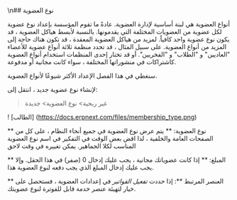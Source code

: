 \n## نوع العضوية

أنواع العضوية هي لبنة أساسية لإدارة العضوية. عادةً ما تقوم المؤسسة بإعداد نوع عضوية لكل عضوية من العضويات المختلفة التي يقدمونها. بالنسبة لأبسط هياكل العضوية ، قد يكون نوع عضوية واحد كافياً. لمزيد من هياكل العضوية المعقدة ، قد تكون هناك حاجة إلى المزيد من أنواع العضوية. على سبيل المثال ، قد تحدد منظمة ثلاثة أنواع عضوية للأعضاء "العاديين" و "الطلاب" و "الفخريين". أو قد تختار إحدى المنظمات استخدام أنواع العضوية كاشتراكات في منشوراتها المختلفة ، سواء كانت مجانية أو مدفوعة.

سنغطي في هذا الفصل الإعداد الأكثر شيوعًا لأنواع العضوية.

لإنشاء نوع عضوية جديد ، انتقل إلى:

> غير ربحية> نوع العضوية> جديدة

! [الطالب] (https://docs.erpnext.com/files/membership_type.png)

** نوع العضوية: ** يتم عرض نوع العضوية في جميع أنحاء النظام ، على كل من الصفحات العامة والخلفية ، لذا اقض بعض الوقت في التفكير في اسم نوع العضوية المناسب لكلا الجماهير. يمكن تغييره في وقت لاحق

** المبلغ: ** إذا كانت عضوياتك مجانية ، يجب عليك إدخال 0 (صفر) في هذا الحقل. وإلا يجب عليك إدخال المبلغ الذي يجب دفعه لنوع العضوية هذا.

** العنصر المرتبط **: إذا حددت _تفعيل الفواتير_ في إعدادات العضوية ، فستحصل على خيار لتهيئة عنصر خدمة قابل للفوترة لنوع عضويتك.